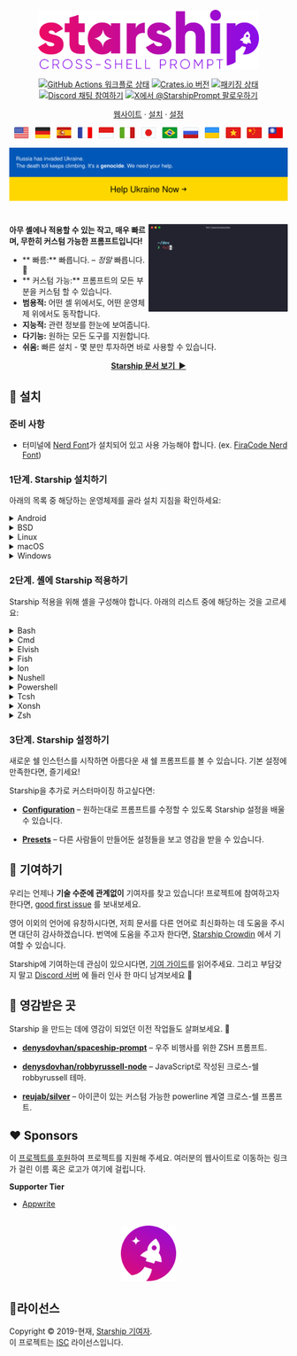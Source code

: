 <p align="center">
  <img
    width="400"
    src="https://raw.githubusercontent.com/starship/starship/master/media/logo.png"
    alt="Starship – 크로스-쉘 프롬프트"
 />
</p>

<p align="center">
  <a href="https://github.com/starship/starship/actions"
    ><img
      src="https://img.shields.io/github/actions/workflow/status/starship/starship/workflow.yml?branch=master&label=workflow&style=flat-square"
      alt="GitHub Actions 워크플로 상태"
 /></a>
  <a href="https://crates.io/crates/starship"
    ><img
      src="https://img.shields.io/crates/v/starship?style=flat-square"
      alt="Crates.io 버전"
 /></a>
  <a href="https://repology.org/project/starship/versions"
    ><img
      src="https://img.shields.io/repology/repositories/starship?label=in%20repositories&style=flat-square"
      alt="패키징 상태" /></a
><br />
  <a href="https://discord.gg/starship"
    ><img
      src="https://img.shields.io/discord/567163873606500352?label=discord&logoColor=white&style=flat-square"
      alt="Discord 채팅 참여하기"
 /></a>
  <a href="https://twitter.com/StarshipPrompt"
    ><img
      src="https://img.shields.io/badge/twitter-@StarshipPrompt-1DA1F3?style=flat-square"
      alt="X에서 @StarshipPrompt 팔로우하기"
 /></a>
</p>

<p align="center">
  <a href="https://starship.rs">웹사이트</a>
  ·
  <a href="#🚀-installation">설치</a>
  ·
  <a href="https://starship.rs/config/">설정</a>
</p>

<p align="center">
  <a href="https://github.com/starship/starship/blob/master/README.md"
    ><img
      height="20"
      src="https://raw.githubusercontent.com/starship/starship/master/media/flag-us.png"
      alt="English"
 /></a>
  &nbsp;
  <a
    href="https://github.com/starship/starship/blob/master/docs/de-DE/guide/README.md"
    ><img
      height="20"
      src="https://raw.githubusercontent.com/starship/starship/master/media/flag-de.png"
      alt="Deutsch"
 /></a>
  &nbsp;
  <a
    href="https://github.com/starship/starship/blob/master/docs/es-ES/guide/README.md"
    ><img
      height="20"
      src="https://raw.githubusercontent.com/starship/starship/master/media/flag-es.png"
      alt="Español"
 /></a>
  &nbsp;
  <a
    href="https://github.com/starship/starship/blob/master/docs/fr-FR/guide/README.md"
    ><img
      height="20"
      src="https://raw.githubusercontent.com/starship/starship/master/media/flag-fr.png"
      alt="Français"
 /></a>
  &nbsp;
  <a
    href="https://github.com/starship/starship/blob/master/docs/id-ID/guide/README.md"
    ><img
      height="20"
      src="https://raw.githubusercontent.com/starship/starship/master/media/flag-id.png"
      alt="Bahasa Indonesia"
 /></a>
  &nbsp;
  <a
    href="https://github.com/starship/starship/blob/master/docs/it-IT/guide/README.md"
    ><img
      height="20"
      src="https://raw.githubusercontent.com/starship/starship/master/media/flag-it.png"
      alt="Italiano"
 /></a>
  &nbsp;
  <a
    href="https://github.com/starship/starship/blob/master/docs/ja-JP/guide/README.md"
    ><img
      height="20"
      src="https://raw.githubusercontent.com/starship/starship/master/media/flag-jp.png"
      alt="日本語"
 /></a>
  &nbsp;
  <a
    href="https://github.com/starship/starship/blob/master/docs/pt-BR/guide/README.md"
    ><img
      height="20"
      src="https://raw.githubusercontent.com/starship/starship/master/media/flag-br.png"
      alt="Português do Brasil"
 /></a>
  &nbsp;
  <a
    href="https://github.com/starship/starship/blob/master/docs/ru-RU/guide/README.md"
    ><img
      height="20"
      src="https://raw.githubusercontent.com/starship/starship/master/media/flag-ru.png"
      alt="Русский"
 /></a>
  &nbsp;
  <a
    href="https://github.com/starship/starship/blob/master/docs/uk-UA/guide/README.md"
    ><img
      height="20"
      src="https://raw.githubusercontent.com/starship/starship/master/media/flag-ua.png"
      alt="Українська"
 /></a>
  &nbsp;
  <a
    href="https://github.com/starship/starship/blob/master/docs/vi-VN/guide/README.md"
    ><img
      height="20"
      src="https://raw.githubusercontent.com/starship/starship/master/media/flag-vn.png"
      alt="Tiếng Việt"
 /></a>
  &nbsp;
  <a
    href="https://github.com/starship/starship/blob/master/docs/zh-CN/guide/README.md"
    ><img
      height="20"
      src="https://raw.githubusercontent.com/starship/starship/master/media/flag-cn.png"
      alt="简体中文"
 /></a>
  &nbsp;
  <a
    href="https://github.com/starship/starship/blob/master/docs/zh-TW/guide/README.md"
    ><img
      height="20"
      src="https://raw.githubusercontent.com/starship/starship/master/media/flag-tw.png"
      alt="繁體中文"
 /></a>
</p>

[![SWUbanner](https://raw.githubusercontent.com/vshymanskyy/StandWithUkraine/main/banner2-direct.svg)](https://vshymanskyy.github.io/StandWithUkraine)

<h1></h1>

<img
  src="https://raw.githubusercontent.com/starship/starship/master/media/demo.gif"
  alt="ITerm2, Snazzy 테마가 포함된 Starship"
  width="50%"
  align="right"
 />

**아무 셸에나 적용할 수 있는 작고, 매우 빠르며, 무한히 커스텀 가능한 프롬프트입니다!**

- ** 빠름:** 빠릅니다. – _정말_ 빠릅니다.  🚀
- ** 커스텀 가능:** 프롬프트의 모든 부분을 커스텀 할 수 있습니다.
- **범용적:** 어떤 셸 위에서도, 어떤 운영체제 위에서도 동작합니다.
- **지능적:** 관련 정보를 한눈에 보여줍니다.
- **다기능:** 원하는 모든 도구를 지원합니다.
- **쉬움:** 빠른 설치 - 몇 분만 투자하면 바로 사용할 수 있습니다.

<p align="center">
<a href="https://starship.rs/config/"><strong>Starship 문서 보기&nbsp;&nbsp;▶</strong></a>
</p>

<a name="🚀-installation"></a>

## 🚀 설치

### 준비 사항

- 터미널에 [Nerd Font](https://www.nerdfonts.com/)가 설치되어 있고 사용 가능해야 합니다. (ex. [FiraCode Nerd Font](https://www.nerdfonts.com/font-downloads))

### 1단계. Starship 설치하기

아래의 목록 중 해당하는 운영체제를 골라 설치 지침을 확인하세요:

<details>
<summary>Android</summary>

다음 패키지 관리자 중 하나를 사용해 Starship 을 설치하세요:

| 리포지토리                                                                             | 설명                     |
| --------------------------------------------------------------------------------- | ---------------------- |
| [Termux](https://github.com/termux/termux-packages/tree/master/packages/starship) | `pkg install starship` |

</details>

<details>
<summary>BSD</summary>

다음 패키지 관리자 중 하나를 사용해 Starship 을 설치하세요:

| 배포판      | 리포지토리                                                    | 설명                                |
| -------- | -------------------------------------------------------- | --------------------------------- |
| **_전체_** | **[crates.io](https://crates.io/crates/starship)**       | `cargo install starship --locked` |
| FreeBSD  | [FreshPorts](https://www.freshports.org/shells/starship) | `pkg install starship`            |
| NetBSD   | [pkgsrc](https://pkgsrc.se/shells/starship)              | `pkgin install starship`          |

</details>

<details>
<summary>Linux</summary>

사용중인 시스템에서 최신버전을 설치해주세요.

```sh
curl -sS https://starship.rs/install.sh | sh
```

다음의 패키지 관리자를 사용해서 Starship을 설치할 수도 있습니다.

| 배포판                | 리포지토리                                                                                        | 설명                                                                             |
| ------------------ | -------------------------------------------------------------------------------------------- | ------------------------------------------------------------------------------ |
| **_전체_**           | **[crates.io](https://crates.io/crates/starship)**                                           | `cargo install starship --locked`                                              |
| _전체_               | [conda-forge](https://anaconda.org/conda-forge/starship)                                     | `conda install -c conda-forge starship`                                        |
| _전체_               | [Linuxbrew](https://formulae.brew.sh/formula/starship)                                       | `brew install starship`                                                        |
| Alpine Linux 3.13+ | [Alpine Linux 패키지](https://pkgs.alpinelinux.org/packages?name=starship)                      | `apk add starship`                                                             |
| Arch Linux         | [Arch Linux Extra](https://archlinux.org/packages/extra/x86_64/starship)                     | `pacman -S starship`                                                           |
| CentOS 7+          | [Copr](https://copr.fedorainfracloud.org/coprs/atim/starship)                                | `dnf copr enable atim/starship` <br /> `dnf install starship` |
| Gentoo             | [Gentoo 패키지](https://packages.gentoo.org/packages/app-shells/starship)                       | `emerge app-shells/starship`                                                   |
| Manjaro            |                                                                                              | `pacman -S starship`                                                           |
| NixOS              | [nixpkgs](https://github.com/NixOS/nixpkgs/blob/master/pkgs/tools/misc/starship/default.nix) | `nix-env -iA nixpkgs.starship`                                                 |
| Void Linux         | [Void Linux 패키지](https://github.com/void-linux/void-packages/tree/master/srcpkgs/starship)   | `xbps-install -S starship`                                                     |

</details>

<details>
<summary>macOS</summary>

사용중인 시스템에서 최신버전을 설치해주세요.

```sh
curl -sS https://starship.rs/install.sh | sh
```

다음의 패키지 관리자를 사용해서 Starship을 설치할 수도 있습니다.

| 리포지토리                                                    | 설명                                      |
| -------------------------------------------------------- | --------------------------------------- |
| **[crates.io](https://crates.io/crates/starship)**       | `cargo install starship --locked`       |
| [conda-forge](https://anaconda.org/conda-forge/starship) | `conda install -c conda-forge starship` |
| [Homebrew](https://formulae.brew.sh/formula/starship)    | `brew install starship`                 |
| [MacPorts](https://ports.macports.org/port/starship)     | `port install starship`                 |

</details>

<details>
<summary>Windows</summary>

Install the latest version for your system with the MSI-installers from the [releases section](https://github.com/starship/starship/releases/latest).

다음 패키지 관리자 중 하나를 사용해 Starship 을 설치하세요:

| 리포지토리                                                                                        | 설명                                      |
| -------------------------------------------------------------------------------------------- | --------------------------------------- |
| **[crates.io](https://crates.io/crates/starship)**                                           | `cargo install starship --locked`       |
| [Chocolatey](https://community.chocolatey.org/packages/starship)                             | `choco install starship`                |
| [conda-forge](https://anaconda.org/conda-forge/starship)                                     | `conda install -c conda-forge starship` |
| [Scoop](https://github.com/ScoopInstaller/Main/blob/master/bucket/starship.json)             | `scoop install starship`                |
| [winget](https://github.com/microsoft/winget-pkgs/tree/master/manifests/s/Starship/Starship) | `winget install --id Starship.Starship` |

</details>

### 2단계. 셸에 Starship 적용하기

Starship 적용을 위해 셸을 구성해야 합니다. 아래의 리스트 중에 해당하는 것을 고르세요:

<details>
<summary>Bash</summary>

`~/.bashrc`의 끝부분에 아래 라인을 추가:

```sh
eval "$(starship init bash)"
```

</details>

<details>
<summary>Cmd</summary>

Cmd를 이용하려면 [Clink](https://chrisant996.github.io/clink/clink.html) (v1.2.30+) 를 사용해야 합니다. `%LocalAppData%\clink\starship.lua` 경로에 파일을 만들고 아래 내용으로 채우세요:

```lua
load(io.popen('starship init cmd'):read("*a"))()
```

</details>

<details>
<summary>Elvish</summary>

`~/.elvish/rc.elv` 의 끝부분에 아래 라인을 추가:

```sh
eval (starship init elvish)
```

알림: Elvish v0.18 버전 이상에서만 지원됩니다.

</details>

<details>
<summary>Fish</summary>

`~/.config/fish/config.fish`의 끝부분에 아래 라인을 추가:

```fish
starship init fish | source
```

</details>

<details>
<summary>Ion</summary>

`~/.config/ion/initrc` 의 끝부분에 아래 라인을 추가:

```sh
eval $(starship init ion)
```

</details>

<details>
<summary>Nushell</summary>

Add the following to the end of your Nushell env file (find it by running `$nu.env-path` in Nushell):

```sh
mkdir ~/.cache/starship
starship init nu | save -f ~/.cache/starship/init.nu
```

And add the following to the end of your Nushell configuration (find it by running `$nu.config-path`):

```sh
use ~/.cache/starship/init.nu
```

알림: Nushell v0.78 버전 이상에서만 지원됩니다.

</details>

<details>
<summary>Powershell</summary>

다음 내용을 PowerShell 설정파일 (찾으려면 `$PROFILE` 실행) 마지막 부분에 추가하세요:

```powershell
Invoke-Expression (&starship init powershell)
```

</details>

<details>
<summary>Tcsh</summary>

`~/.tcshrc` 의 끝부분에 아래 라인을 추가:

```sh
eval `starship init tcsh`
```

</details>

<details>
<summary>Xonsh</summary>

`~/.xonshrc` 의 끝부분에 아래 라인을 추가:

```python
execx($(starship init xonsh))
```

</details>

<details>
<summary>Zsh</summary>

`~/.zshrc`의 끝부분에 아래 라인을 추가

```sh
eval "$(starship init zsh)"
```

</details>

### 3단계. Starship 설정하기

새로운 쉘 인스턴스를 시작하면 아름다운 새 쉘 프롬프트를 볼 수 있습니다. 기본 설정에 만족한다면, 즐기세요!

Starship을 추가로 커스터마이징 하고싶다면:

- **[Configuration](https://starship.rs/config/)** – 원하는대로 프롬프트를 수정할 수 있도록 Starship 설정을 배울 수 있습니다.

- **[Presets](https://starship.rs/presets/)** – 다른 사람들이 만들어둔 설정들을 보고 영감을 받을 수 있습니다.

## 🤝 기여하기

우리는 언제나 **기술 수준에 관계없이** 기여자를 찾고 있습니다! 프로젝트에 참여하고자 한다면, [good first issue](https://github.com/starship/starship/labels/🌱%20good%20first%20issue) 를 보내보세요.

영어 이외의 언어에 유창하시다면, 저희 문서를 다른 언어로 최신화하는 데 도움을 주시면 대단히 감사하겠습니다. 번역에 도움을 주고자 한다면, [Starship Crowdin](https://translate.starship.rs/) 에서 기여할 수 있습니다.

Starship에 기여하는데 관심이 있으시다면, [기여 가이드](https://github.com/starship/starship/blob/master/CONTRIBUTING.md)를 읽어주세요. 그리고 부담갖지 말고 [Discord 서버](https://discord.gg/8Jzqu3T) 에 들러 인사 한 마디 남겨보세요 👋

## 💭 영감받은 곳

Starship 을 만드는 데에 영감이 되었던 이전 작업들도 살펴보세요. 🙏

- **[denysdovhan/spaceship-prompt](https://github.com/denysdovhan/spaceship-prompt)** – 우주 비행사를 위한 ZSH 프롬프트.

- **[denysdovhan/robbyrussell-node](https://github.com/denysdovhan/robbyrussell-node)** – JavaScript로 작성된 크로스-쉘 robbyrussell 테마.

- **[reujab/silver](https://github.com/reujab/silver)** – 아이콘이 있는 커스텀 가능한 powerline 계열 크로스-쉘 프롬프트.

## ❤️ Sponsors

이 [프로젝트를 후원](https://github.com/sponsors/starship)하여 프로젝트를 지원해 주세요. 여러분의 웹사이트로 이동하는 링크가 걸린 이름 혹은 로고가 여기에 걸립니다.

**Supporter Tier**

- [Appwrite](https://appwrite.io/)

<p align="center">
    <br>
    <img width="100" src="https://raw.githubusercontent.com/starship/starship/master/media/icon.png" alt="Starship 로켓 아이콘">
</p>

## 📝라이선스

Copyright © 2019-현재, [Starship 기여자](https://github.com/starship/starship/graphs/contributors).<br /> 이 프로젝트는 [ISC](https://github.com/starship/starship/blob/master/LICENSE) 라이선스입니다.
